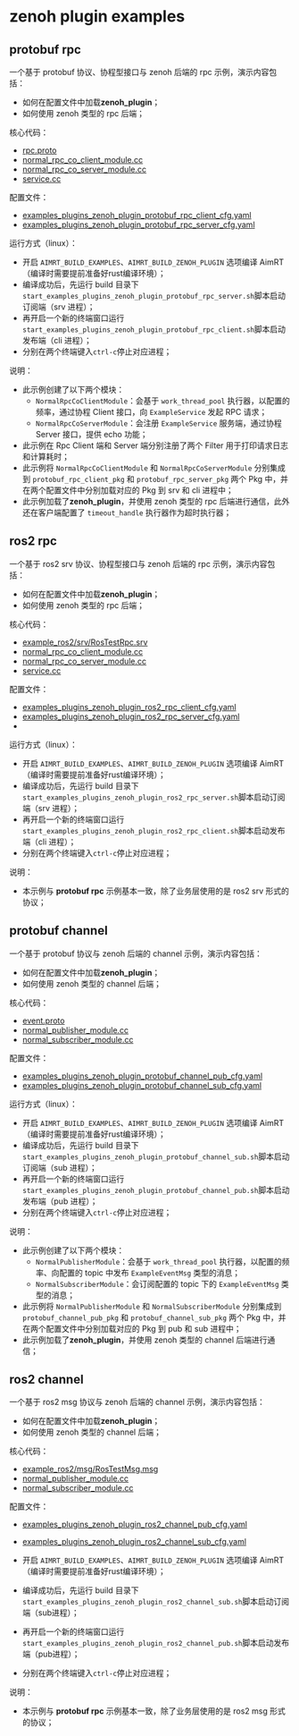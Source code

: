# zenoh plugin examples

## protobuf rpc

一个基于 protobuf 协议、协程型接口与 zenoh 后端的 rpc 示例，演示内容包括：
- 如何在配置文件中加载**zenoh_plugin**；
- 如何使用 zenoh 类型的 rpc 后端；

核心代码：
- [rpc.proto](../../../protocols/example/rpc.proto)
- [normal_rpc_co_client_module.cc](../../cpp/protobuf_rpc/module/normal_rpc_co_client_module/normal_rpc_co_client_module.cc)
- [normal_rpc_co_server_module.cc](../../cpp/protobuf_rpc/module/normal_rpc_co_server_module/normal_rpc_co_server_module.cc)
- [service.cc](../../cpp/protobuf_rpc/module/normal_rpc_co_server_module/service.cc)


配置文件：
- [examples_plugins_zenoh_plugin_protobuf_rpc_client_cfg.yaml](./install/linux/bin/cfg/examples_plugins_zenoh_plugin_protobuf_rpc_client_cfg.yaml)
- [examples_plugins_zenoh_plugin_protobuf_rpc_server_cfg.yaml](./install/linux/bin/cfg/examples_plugins_zenoh_plugin_protobuf_rpc_server_cfg.yaml)


运行方式（linux）：
- 开启 `AIMRT_BUILD_EXAMPLES`、`AIMRT_BUILD_ZENOH_PLUGIN` 选项编译 AimRT（编译时需要提前准备好rust编译环境）；
- 编译成功后，先运行 build 目录下`start_examples_plugins_zenoh_plugin_protobuf_rpc_server.sh`脚本启动订阅端（srv 进程）；
- 再开启一个新的终端窗口运行`start_examples_plugins_zenoh_plugin_protobuf_rpc_client.sh`脚本启动发布端（cli 进程）；
- 分别在两个终端键入`ctrl-c`停止对应进程；

说明：
- 此示例创建了以下两个模块：
  - `NormalRpcCoClientModule`：会基于 `work_thread_pool` 执行器，以配置的频率，通过协程 Client 接口，向 `ExampleService` 发起 RPC 请求；
  - `NormalRpcCoServerModule`：会注册 `ExampleService` 服务端，通过协程 Server 接口，提供 echo 功能；
- 此示例在 Rpc Client 端和 Server 端分别注册了两个 Filter 用于打印请求日志和计算耗时；
- 此示例将 `NormalRpcCoClientModule` 和 `NormalRpcCoServerModule` 分别集成到 `protobuf_rpc_client_pkg` 和 `protobuf_rpc_server_pkg` 两个 Pkg 中，并在两个配置文件中分别加载对应的 Pkg 到 srv 和 cli 进程中；
- 此示例加载了**zenoh_plugin**，并使用 zenoh 类型的 rpc 后端进行通信，此外还在客户端配置了 `timeout_handle` 执行器作为超时执行器；
  

## ros2 rpc

一个基于 ros2 srv 协议、协程型接口与 zenoh 后端的 rpc 示例，演示内容包括：
- 如何在配置文件中加载**zenoh_plugin**；
- 如何使用 zenoh 类型的 rpc 后端；

核心代码：
- [example_ros2/srv/RosTestRpc.srv](../../../protocols/example_ros2/srv/RosTestRpc.srv)
- [normal_rpc_co_client_module.cc](../../cpp/ros2_rpc/module/normal_rpc_co_client_module/normal_rpc_co_client_module.cc)
- [normal_rpc_co_server_module.cc](../../cpp/ros2_rpc/module/normal_rpc_co_server_module/normal_rpc_co_server_module.cc)
- [service.cc](../../cpp/ros2_rpc/module/normal_rpc_co_server_module/service.cc)

配置文件：
- [examples_plugins_zenoh_plugin_ros2_rpc_client_cfg.yaml](./install/linux/bin/cfg/examples_plugins_zenoh_plugin_ros2_rpc_client_cfg.yaml)
- [examples_plugins_zenoh_plugin_ros2_rpc_server_cfg.yaml](./install/linux/bin/cfg/examples_plugins_zenoh_plugin_ros2_rpc_server_cfg.yaml)
- 

运行方式（linux）：
- 开启 `AIMRT_BUILD_EXAMPLES`、`AIMRT_BUILD_ZENOH_PLUGIN` 选项编译 AimRT（编译时需要提前准备好rust编译环境）；
- 编译成功后，先运行 build 目录下`start_examples_plugins_zenoh_plugin_ros2_rpc_server.sh`脚本启动订阅端（srv 进程）；
- 再开启一个新的终端窗口运行`start_examples_plugins_zenoh_plugin_ros2_rpc_client.sh`脚本启动发布端（cli 进程）；
- 分别在两个终端键入`ctrl-c`停止对应进程；

说明：
- 本示例与 **protobuf rpc** 示例基本一致，除了业务层使用的是 ros2 srv 形式的协议；

## protobuf channel

一个基于 protobuf 协议与 zenoh 后端的 channel 示例，演示内容包括：
- 如何在配置文件中加载**zenoh_plugin**；
- 如何使用 zenoh 类型的 channel 后端；


核心代码：
- [event.proto](../../../protocols/example/event.proto)
- [normal_publisher_module.cc](../../cpp/protobuf_channel/module/normal_publisher_module/normal_publisher_module.cc)
- [normal_subscriber_module.cc](../../cpp/protobuf_channel/module/normal_subscriber_module/normal_subscriber_module.cc)


配置文件：
- [examples_plugins_zenoh_plugin_protobuf_channel_pub_cfg.yaml](./install/linux/bin/cfg/examples_plugins_zenoh_plugin_protobuf_channel_pub_cfg.yaml)
- [examples_plugins_zenoh_plugin_protobuf_channel_sub_cfg.yaml](./install/linux/bin/cfg/examples_plugins_zenoh_plugin_protobuf_channel_sub_cfg.yaml)


运行方式（linux）：
- 开启 `AIMRT_BUILD_EXAMPLES`、`AIMRT_BUILD_ZENOH_PLUGIN` 选项编译 AimRT（编译时需要提前准备好rust编译环境）；
- 编译成功后，先运行 build 目录下`start_examples_plugins_zenoh_plugin_protobuf_channel_sub.sh`脚本启动订阅端（sub 进程）；
- 再开启一个新的终端窗口运行`start_examples_plugins_zenoh_plugin_protobuf_channel_pub.sh`脚本启动发布端（pub 进程）；
- 分别在两个终端键入`ctrl-c`停止对应进程；


说明：
- 此示例创建了以下两个模块：
  - `NormalPublisherModule`：会基于 `work_thread_pool` 执行器，以配置的频率、向配置的 topic 中发布 `ExampleEventMsg` 类型的消息；
  - `NormalSubscriberModule`：会订阅配置的 topic 下的 `ExampleEventMsg` 类型的消息；
- 此示例将 `NormalPublisherModule` 和 `NormalSubscriberModule` 分别集成到 `protobuf_channel_pub_pkg` 和 `protobuf_channel_sub_pkg` 两个 Pkg 中，并在两个配置文件中分别加载对应的 Pkg 到 pub 和 sub 进程中；
- 此示例加载了**zenoh_plugin**，并使用 zenoh 类型的 channel 后端进行通信；


## ros2 channel

一个基于 ros2 msg 协议与 zenoh 后端的 channel 示例，演示内容包括：
- 如何在配置文件中加载**zenoh_plugin**；
- 如何使用 zenoh 类型的 channel 后端；



核心代码：
- [example_ros2/msg/RosTestMsg.msg](../../../protocols/example_ros2/msg/RosTestMsg.msg)
- [normal_publisher_module.cc](../../cpp/ros2_channel/module/normal_publisher_module/normal_publisher_module.cc)
- [normal_subscriber_module.cc](../../cpp/ros2_channel/module/normal_subscriber_module/normal_subscriber_module.cc)


配置文件：
- [examples_plugins_zenoh_plugin_ros2_channel_pub_cfg.yaml](./install/linux/bin/cfg/examples_plugins_zenoh_plugin_ros2_channel_pub_cfg.yaml)
- [examples_plugins_zenoh_plugin_ros2_channel_sub_cfg.yaml](./install/linux/bin/cfg/examples_plugins_zenoh_plugin_ros2_channel_sub_cfg.yaml)


- 开启 `AIMRT_BUILD_EXAMPLES`、`AIMRT_BUILD_ZENOH_PLUGIN` 选项编译 AimRT（编译时需要提前准备好rust编译环境）；
- 编译成功后，先运行 build 目录下`start_examples_plugins_zenoh_plugin_ros2_channel_sub.sh`脚本启动订阅端（sub进程）；
- 再开启一个新的终端窗口运行`start_examples_plugins_zenoh_plugin_ros2_channel_pub.sh`脚本启动发布端（pub进程）；
- 分别在两个终端键入`ctrl-c`停止对应进程；


说明：
- 本示例与 **protobuf rpc** 示例基本一致，除了业务层使用的是 ros2 msg 形式的协议；
